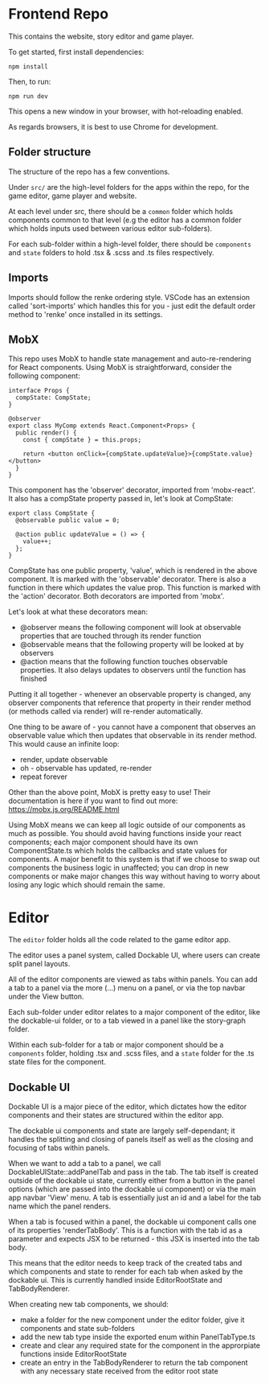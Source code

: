 # Frontend Repo

This contains the website, story editor and game player.

To get started, first install dependencies:

```
npm install
```

Then, to run:

```
npm run dev
```

This opens a new window in your browser, with hot-reloading enabled.

As regards browsers, it is best to use Chrome for development.

## Folder structure

The structure of the repo has a few conventions.

Under `src/` are the high-level folders for the apps within the repo, for the game editor, game player and website.

At each level under src, there should be a `common` folder which holds components common to that level (e.g the editor has a common folder which holds inputs used between various editor sub-folders).

For each sub-folder within a high-level folder, there should be `components` and `state` folders to hold .tsx & .scss and .ts files respectively.

## Imports

Imports should follow the renke ordering style. VSCode has an extension called 'sort-imports' which handles this for you - just edit the default order method to 'renke' once installed in its settings.

## MobX

This repo uses MobX to handle state management and auto-re-rendering for React components. Using MobX is straightforward, consider the following component:

```
interface Props {
  compState: CompState;
}

@observer
export class MyComp extends React.Component<Props> {
  public render() {
    const { compState } = this.props;

    return <button onClick={compState.updateValue}>{compState.value}</button>
  }
}
```

This component has the 'observer' decorator, imported from 'mobx-react'. It also has a compState property passed in, let's look at CompState:

```
export class CompState {
  @observable public value = 0;

  @action public updateValue = () => {
    value++;
  };
}
```

CompState has one public property, 'value', which is rendered in the above component. It is marked with the 'observable' decorator. There is also a function in there which updates the value prop. This function is marked with the 'action' decorator. Both decorators are imported from 'mobx'.

Let's look at what these decorators mean:

- @observer means the following component will look at observable properties that are touched through its render function
- @observable means that the following property will be looked at by observers
- @action means that the following function touches observable properties. It also delays updates to observers until the function has finished

Putting it all together - whenever an observable property is changed, any observer components that reference that property in their render method (or methods called via render) will re-render automatically.

One thing to be aware of - you cannot have a component that observes an observable value which then updates that observable in its render method. This would cause an infinite loop:

- render, update observable
- oh - observable has updated, re-render
- repeat forever

Other than the above point, MobX is pretty easy to use! Their documentation is here if you want to find out more: https://mobx.js.org/README.html

Using MobX means we can keep all logic outside of our components as much as possible. You should avoid having functions inside your react components; each major component should have its own ComponentState.ts which holds the callbacks and state values for components. A major benefit to this system is that if we choose to swap out components the business logic in unaffected; you can drop in new components or make major changes this way without having to worry about losing any logic which should remain the same.

# Editor

The `editor` folder holds all the code related to the game editor app.

The editor uses a panel system, called Dockable UI, where users can create split panel layouts.

All of the editor components are viewed as tabs within panels. You can add a tab to a panel via the more (...) menu on a panel, or via the top navbar under the View button.

Each sub-folder under editor relates to a major component of the editor, like the dockable-ui folder, or to a tab viewed in a panel like the story-graph folder.

Within each sub-folder for a tab or major component should be a `components` folder, holding .tsx and .scss files, and a `state` folder for the .ts state files for the component.

## Dockable UI

Dockable UI is a major piece of the editor, which dictates how the editor components and their states are structured within the editor app.

The dockable ui components and state are largely self-dependant; it handles the splitting and closing of panels itself as well as the closing and focusing of tabs within panels.

When we want to add a tab to a panel, we call DockableUIState::addPanelTab and pass in the tab. The tab itself is created outside of the dockable ui state, currently either from a button in the panel options (which are passed into the dockable ui component) or via the main app navbar 'View' menu. A tab is essentially just an id and a label for the tab name which the panel renders.

When a tab is focused within a panel, the dockable ui component calls one of its properties 'renderTabBody'. This is a function with the tab id as a parameter and expects JSX to be returned - this JSX is inserted into the tab body.

This means that the editor needs to keep track of the created tabs and which components and state to render for each tab when asked by the dockable ui. This is currently handled inside EditorRootState and TabBodyRenderer.

When creating new tab components, we should:

- make a folder for the new component under the editor folder, give it components and state sub-folders
- add the new tab type inside the exported enum within PanelTabType.ts
- create and clear any required state for the component in the approrpiate functions inside EditorRootState
- create an entry in the TabBodyRenderer to return the tab component with any necessary state received from the editor root state
